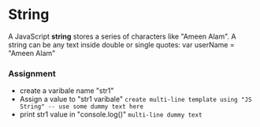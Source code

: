 # String

A JavaScript **string** stores a series of characters like "Ameen Alam". A string can be any text inside double or single quotes: var userName = "Ameen Alam"

### Assignment

- create a varibale name "str1"
- Assign a value to "str1 varibale"
``` create multi-line template using "JS String" -- use some dummy text here ```
- print str1 value in "console.log()" ```multi-line dummy text```